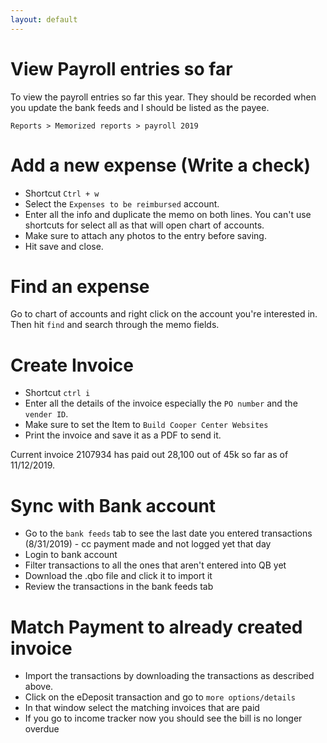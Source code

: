 ```yaml
---
layout: default
---
```


# View Payroll entries so far

To view the payroll entries so far this year. They should be recorded when you update the bank feeds and I should be listed as the payee.

`Reports > Memorized reports > payroll 2019`

# Add a new expense (Write a check)

- Shortcut `Ctrl + w`
- Select the `Expenses to be reimbursed` account.
- Enter all the info and duplicate the memo on both lines. You can't use shortcuts for select all as that will open chart of accounts.
- Make sure to attach any photos to the entry before saving.
- Hit save and close.

# Find an expense

Go to chart of accounts and right click on the account you're interested in. Then hit `find` and search through the memo fields.

# Create Invoice

- Shortcut `ctrl i`
- Enter all the details of the invoice especially the `PO number` and the `vender ID`.
- Make sure to set the Item to `Build Cooper Center Websites`
- Print the invoice and save it as a PDF to send it.

Current invoice 2107934 has paid out 28,100 out of 45k so far as of 11/12/2019.

# Sync with Bank account

- Go to the `bank feeds` tab to see the last date you entered transactions (8/31/2019) - cc payment made and not logged yet that day
- Login to bank account
- Filter transactions to all the ones that aren't entered into QB yet
- Download the .qbo file and click it to import it
- Review the transactions in the bank feeds tab

# Match Payment to already created invoice

- Import the transactions by downloading the transactions as described above.
- Click on the eDeposit transaction and go to `more options/details`
- In that window select the matching invoices that are paid
- If you go to income tracker now you should see the bill is no longer overdue
